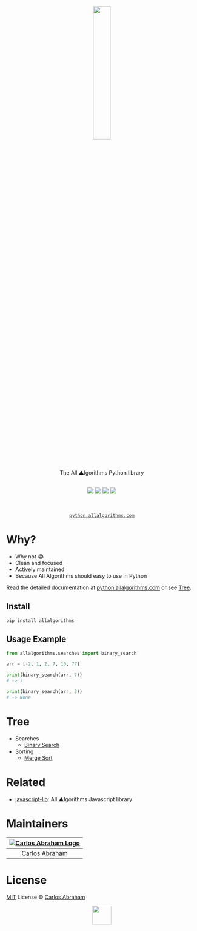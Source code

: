 <div align="center">
	<a href="https://pypi.org/project/allalgorithms"><img src="https://cdn.abranhe.com/projects/algorithms/logo.svg" width="30%">
	</a>
	<br>
	<br>
	<br>
	<br>
	The All ▲lgorithms Python library
	<br>
	<br>
</div>

<p align="center">
	<a href="https://travis-ci.org/abranhe/python-lib"><img src="https://img.shields.io/travis/abranhe/python-lib.svg?logo=travis" /></a>
	<a href="https://github.com/abranhe/python-lib/blob/master/license"><img src="https://img.shields.io/github/license/abranhe/python-lib.svg" /></a>
		<a href="https://github.com/allalgorithms"><img src="https://cdn.abranhe.com/projects/algorithms/badge.svg"/></a>
		<a href="https://pypi.org/project/allalgorithms"><img src="https://img.shields.io/pypi/v/allalgorithms.svg"/></a>
</p>

<p align="center">
	<br>
	<br>
	<a href="https://python.allalgorithms.com"><code>python.allalgorithms.com</code></a>
</p>

# Why?

- Why not 😂
- Clean and focused
- Actively maintained
- Because All Algorithms should easy to use in Python

Read the detailed documentation at [python.allalgorithms.com](https://python.allalgorithms.com) or see [Tree](#tree).

## Install

```
pip install allalgorithms
```

## Usage Example

```py
from allalgorithms.searches import binary_search

arr = [-2, 1, 2, 7, 10, 77]

print(binary_search(arr, 7))
# -> 3

print(binary_search(arr, 3))
# -> None
```

# Tree

- Searches
  - [Binary Search](binary_search)
- Sorting
	 - [Merge Sort](merge_sort)


# Related

- [javascript-lib](https://github.com/abranhe/javascript-lib): All ▲lgorithms Javascript library

# Maintainers

|[![Carlos Abraham Logo][3]][4]|
| :--------------------------: |
| [Carlos Abraham][4]          |


# License

[MIT][5] License © [Carlos Abraham][4]

<!-------------------Markdown Images Links ---------------------------------->
[1]: https://cdn.abranhe.com/projects/algorithms/badge.svg
[2]: https://github.com/abranhe/python-lib
[3]: https://avatars3.githubusercontent.com/u/21347264?s=50
[4]: https://github.com/abranhe
[5]: https://github.com/abranhe/python-lib/blob/master/LICENSE
<!-------------------Markdown Images Links ---------------------------------->

<div align="center">
	<a href="https://github.com/abranhe/algorithms">
		<img src="https://cdn.abranhe.com/projects/algorithms/logo.svg" width="50px">
	</a>
  <br>
</div>
